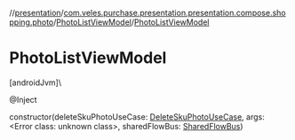//[presentation](../../../index.md)/[com.veles.purchase.presentation.presentation.compose.shopping.photo](../index.md)/[PhotoListViewModel](index.md)/[PhotoListViewModel](-photo-list-view-model.md)

# PhotoListViewModel

[androidJvm]\

@Inject

constructor(deleteSkuPhotoUseCase: [DeleteSkuPhotoUseCase](../../../../domain/domain/com.veles.purchase.domain.usecase.sku/-delete-sku-photo-use-case/index.md), args: <!---  GfmCommand {"@class":"org.jetbrains.dokka.gfm.ResolveLinkGfmCommand","dri":{"packageName":"","classNames":"<Error class: unknown class>","callable":null,"target":{"@class":"org.jetbrains.dokka.links.PointingToDeclaration"},"extra":null}} --->&lt;Error class: unknown class&gt;<!--- --->, sharedFlowBus: [SharedFlowBus](../../com.veles.purchase.presentation.data.bus/-shared-flow-bus/index.md))
